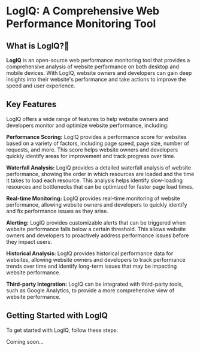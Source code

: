 # LogIQ: A Comprehensive Web Performance Monitoring Tool

## What is LogIQ?🤔

**LogIQ** is an open-source web performance monitoring tool that provides a comprehensive analysis of website performance on both desktop and mobile devices. With LogIQ, website owners and developers can gain deep insights into their website's performance and take actions to improve the speed and user experience.

## Key Features

LogIQ offers a wide range of features to help website owners and developers monitor and optimize website performance, including:

**Performance Scoring:** LogIQ provides a performance score for websites based on a variety of factors, including page speed, page size, number of requests, and more. This score helps website owners and developers quickly identify areas for improvement and track progress over time.

**Waterfall Analysis:** LogIQ provides a detailed waterfall analysis of website performance, showing the order in which resources are loaded and the time it takes to load each resource. This analysis helps identify slow-loading resources and bottlenecks that can be optimized for faster page load times.

**Real-time Monitoring:** LogIQ provides real-time monitoring of website performance, allowing website owners and developers to quickly identify and fix performance issues as they arise.

**Alerting:** LogIQ provides customizable alerts that can be triggered when website performance falls below a certain threshold. This allows website owners and developers to proactively address performance issues before they impact users.

**Historical Analysis:** LogIQ provides historical performance data for websites, allowing website owners and developers to track performance trends over time and identify long-term issues that may be impacting website performance.

**Third-party Integration:** LogIQ can be integrated with third-party tools, such as Google Analytics, to provide a more comprehensive view of website performance.

## Getting Started with LogIQ

To get started with LogIQ, follow these steps:

Coming soon...
<!-- 
Install LogIQ: LogIQ can be installed on your own server or cloud platform. The installation process is straightforward and is detailed in the LogIQ documentation.

Connect Your Website: Once LogIQ is installed, connect your website to LogIQ by adding a small piece of code to your website's HTML. This code will allow LogIQ to track website performance and provide insights into areas for improvement.

Analyze Performance: Once your website is connected to LogIQ, start analyzing performance data to identify areas for improvement. Use the performance score and waterfall analysis to quickly identify slow-loading resources and performance bottlenecks.

Optimize Performance: Use the insights provided by LogIQ to optimize website performance. This may include optimizing images, minifying code, reducing the number of requests, and more.

Monitor Performance: Monitor website performance in real-time and use the alerting feature to proactively address performance issues.

Conclusion

LogIQ is a powerful web performance monitoring tool that provides a comprehensive analysis of website performance. With LogIQ, website owners and developers can gain deep insights into website performance and take actions to optimize website speed and user experience. Whether you are a website owner, developer, or devops engineer, LogIQ is a valuable tool for improving website performance and delivering a better user experience. -->